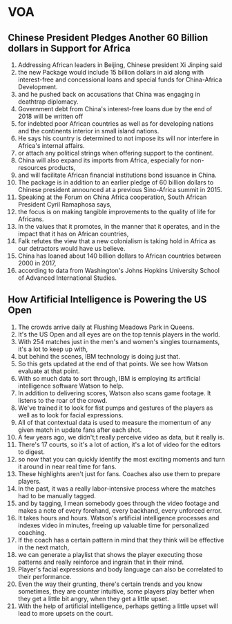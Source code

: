 # VOA

## Chinese President Pledges Another 60 Billion dollars in Support for Africa

1. Addressing African leaders in Beijing, Chinese president Xi Jinping said
2. the new Package would include 15 billion dollars in aid along with interest-free and concessional loans and special funds for China-Africa Development.
3. and he pushed back on accusations that China was engaging in deathtrap diplomacy.
4. Government debt from China's interest-free loans due by the end of 2018 will be written off
5. for indebted poor African countries as well as for developing nations and the continents interior in small island nations.
6. He says his country is determined to not impose its will nor interfere in Africa's internal affairs.
7. or attach any political strings when offering support to the continent.
8. China will also expand its imports from Africa, especially for non-resources products,
9. and will facilitate African financial institutions bond issuance in China.
10. The package is in addition to an earlier pledge of 60 billion dollars to Chinese president announced at a previous Sino-Africa summit in 2015.
11. Speaking at the Forum on China Africa cooperation, South African President Cyril Ramaphosa says,
12. the focus is on making tangible improvements to the quality of life for Africans.
13. In the values that it promotes, in the manner that it operates, and in the impact that it has on African countries,
14. Falk refutes the view that a new colonialism is taking hold in Africa as our detractors would have us believe.
15. China has loaned about 140 billion dollars to African countries between 2000 in 2017,
16. according to data from Washington's Johns Hopkins University School of Advanced International Studies.


## How Artificial Intelligence is Powering the US Open

1. The crowds arrive daily at Flushing Meadows Park in Queens.
2. It's the US Open and all eyes are on the top tennis players in the world.
3. With 254 matches just in the men's and women's singles tournaments, it's a lot to keep up with,
4. but behind the scenes, IBM technology is doing just that.
5. So this gets updated at the end of that points. We see how Watson evaluate at that point.
6. With so much data to sort through, IBM is employing its artificial intelligence software Watson to help.
7. In addition to delivering scores, Watson also scans game footage. It listens to the roar of the crowd.
8. We've trained it to look for fist pumps and gestures of the players as well as to look for facial expressions.
9. All of that contextual data is used to measure the momentum of any given match in update fans after each shot.
10. A few years ago, we didn't;t really perceive video as data, but it really is.
11. There's 17 courts, so it's a lot of action, it's a lot of video for the editors to digest.
12. so now that you can quickly identify the most exciting moments and turn it around in near real time for fans.
13. These highlights aren't just for fans. Coaches also use them to prepare players.
14. In the past, it was a really labor-intensive process where the matches had to be manually tagged.
15. and by tagging, I mean somebody goes through the video footage and makes a note of every forehand, every backhand, every unforced error.
16. It takes hours and hours. Watson's artificial intelligence processes and indexes video in minutes, freeing up valuable time for personalized coaching.
17. If the coach has a certain pattern in mind that they think will be effective in the next match,
18. we can generate a playlist that shows the player executing those patterns and really reinforce and ingrain that in their mind.
19. Player's facial expressions and body language can also be correlated to their performance.
20. Even the way their grunting, there's certain trends and you know sometimes, they are counter intuitive, some players play better when they get a little bit angry, when they get a little upset.
21. With the help of artificial intelligence, perhaps getting a little upset will lead to more upsets on the court.

